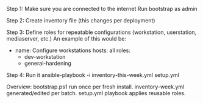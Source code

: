 Step 1:
Make sure you are connected to the internet
Run bootstrap as admin

Step 2:
Create inventory file (this changes per deployment)

Step 3:
Define roles for repeatable configurations (workstation, userstation, mediaserver, etc.)
An example of this would be:
- name: Configure workstations
  hosts: all
  roles:
    - dev-workstation
    - general-hardening

Step 4:
Run it
ansible-playbook -i inventory-this-week.yml setup.yml

Overview:
bootstrap.ps1 run once per fresh install.
inventory-week.yml generated/edited per batch.
setup.yml playbook applies reusable roles.
